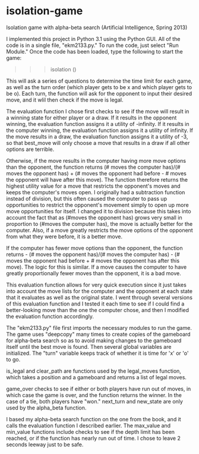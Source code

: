 isolation-game
==============

Isolation game with alpha-beta search (Artificial Intelligence, Spring 2013)

I implemented this project in Python 3.1 using the Python GUI. All of the code is in a single file, "ekm2133.py." To run the code, just select "Run Module." Once the code has been loaded, type the following to start the game:

>>> isolation ()

This will ask a series of questions to determine the time limit for each game, as well as the turn order (which player gets to be x and which player gets to be o). Each turn, the function will ask for the opponent to input their desired move, and it wlil then check if the move is legal. 

The evaluation function I chose first checks to see if the move will result in a winning state for either player or a draw. If it results in the opponent winning, the evaluation function assigns it a utility of -infinity. If it results in the computer winning, the evaluation function assigns it a utility of infinity. If the move results in a draw, the evaluation function assigns it a utility of -3, so that best_move will only choose a move that results in a draw if all other options are terrible.

Otherwise, if the move results in the computer having more move options than the opponent, the function returns (# moves the computer has)/(# moves the opponent has) + (# moves the opponent had before - # moves the opponent will have after this move). The function therefore returns the highest utility value for a move that restricts the opponent's moves and keeps the computer's moves open. I originally had a subtraction function instead of division, but this often caused the computer to pass up opportunities to restrict the opponent's movement simply to open up more move opportunities for itself. I changed it to division because this takes into account the fact that as (#moves the opponent has) grows very small in proportion to (#moves the computer has), the move is actually better for the computer. Also, if a move greatly restricts the move options of the opponent from what they were before, it is a better move. 

If the computer has fewer move options than the opponent, the function returns - (# moves the opponent has)/(# moves the computer has) - (# moves the opponent had before + # moves the opponent has after this move). The logic for this is similar. If a move causes the computer to have greatly proportionally fewer moves than the opponent, it is a bad move. 

This evaluation function allows for very quick execution since it just takes into account the move lists for the computer and the opponent at each state that it evaluates as well as the original state. I went through several versions of this evaluation function and I tested it each time to see if I could find a better-looking move than the one the computer chose, and then I modified the evaluation function accordingly. 

The "ekm2133.py" file first imports the necessary modules to run the game. The game uses "deepcopy" many times to create copies of the gameboard for alpha-beta search so as to avoid making changes to the gameboard itself until the best move is found. Then several global variables are initialized. The "turn" variable keeps track of whether it is time for 'x' or 'o' to go. 

is_legal and clear_path are functions used by the legal_moves function, which takes a position and a gameboard and returns a list of legal moves. 

game_over checks to see if either or both players have run out of moves, in which case the game is over, and the function returns the winner. In the case of a tie, both players have "won." next_turn and new_state are only used by the alpha_beta function. 

I based my alpha-beta search function on the one from the book, and it calls the evaluation function I described earlier. The max_value and min_value functions include checks to see if the depth limit has been reached, or if the function has nearly run out of time. I chose to leave 2 seconds leeway just to be safe. 
